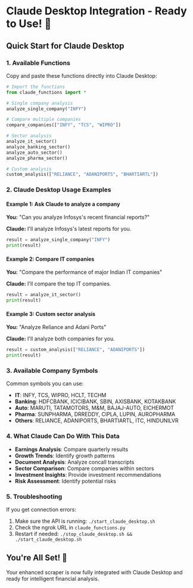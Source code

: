 # Claude Desktop Integration - Ready to Use! 🚀

## Quick Start for Claude Desktop

### 1. Available Functions

Copy and paste these functions directly into Claude Desktop:

```python
# Import the functions
from claude_functions import *

# Single company analysis
analyze_single_company("INFY")

# Compare multiple companies
compare_companies(["INFY", "TCS", "WIPRO"])

# Sector analysis
analyze_it_sector()
analyze_banking_sector()
analyze_auto_sector()
analyze_pharma_sector()

# Custom analysis
custom_analysis(["RELIANCE", "ADANIPORTS", "BHARTIARTL"])
```

### 2. Claude Desktop Usage Examples

#### Example 1: Ask Claude to analyze a company
**You:** "Can you analyze Infosys's recent financial reports?"

**Claude:** I'll analyze Infosys's latest reports for you.

```python
result = analyze_single_company("INFY")
print(result)
```

#### Example 2: Compare IT companies
**You:** "Compare the performance of major Indian IT companies"

**Claude:** I'll compare the top IT companies.

```python
result = analyze_it_sector()
print(result)
```

#### Example 3: Custom sector analysis
**You:** "Analyze Reliance and Adani Ports"

**Claude:** I'll analyze both companies for you.

```python
result = custom_analysis(["RELIANCE", "ADANIPORTS"])
print(result)
```

### 3. Available Company Symbols

Common symbols you can use:
- **IT**: INFY, TCS, WIPRO, HCLT, TECHM
- **Banking**: HDFCBANK, ICICIBANK, SBIN, AXISBANK, KOTAKBANK
- **Auto**: MARUTI, TATAMOTORS, M&M, BAJAJ-AUTO, EICHERMOT
- **Pharma**: SUNPHARMA, DRREDDY, CIPLA, LUPIN, AUROPHARMA
- **Others**: RELIANCE, ADANIPORTS, BHARTIARTL, ITC, HINDUNILVR

### 4. What Claude Can Do With This Data

- **Earnings Analysis**: Compare quarterly results
- **Growth Trends**: Identify growth patterns
- **Document Analysis**: Analyze concall transcripts
- **Sector Comparison**: Compare companies within sectors
- **Investment Insights**: Provide investment recommendations
- **Risk Assessment**: Identify potential risks

### 5. Troubleshooting

If you get connection errors:
1. Make sure the API is running: `./start_claude_desktop.sh`
2. Check the ngrok URL in `claude_functions.py`
3. Restart if needed: `./stop_claude_desktop.sh && ./start_claude_desktop.sh`

## You're All Set! 🎯

Your enhanced scraper is now fully integrated with Claude Desktop and ready for intelligent financial analysis.
